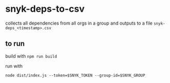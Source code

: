 # snyk-deps-to-csv

collects all dependencies from all orgs in a group and outputs to a file `snyk-deps_<timestamp>.csv`

## to run
build with `npm run build`

run with
```
node dist/index.js --token=$SNYK_TOKEN --group-id=$SNYK_GROUP
```
